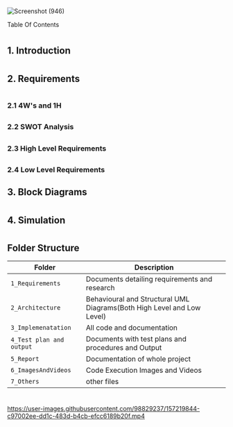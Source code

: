#


![Screenshot (946)](https://user-images.githubusercontent.com/98829237/157236897-73d18e86-935a-46c7-ac29-255cab3ca7ec.png)

Table Of Contents
#
## 1. Introduction
#
                                            
## 2. Requirements
#
                                           
 ### 2.1 4W's and 1H
 ##
 ### 2.2 SWOT Analysis
 ##
 ### 2.3 High Level Requirements
 ##
 ### 2.4 Low Level Requirements
 ##
## 3. Block Diagrams
#
## 4. Simulation  
#
## Folder Structure
Folder                   | Description
-------------------------| -----------------------------------------
`1_Requirements`         |  Documents detailing requirements and research
`2_Architecture`         |  Behavioural and Structural UML Diagrams(Both High Level and Low Level)
`3_Implemenatation `     |  All code and documentation
`4_Test plan and output` |  Documents with test plans and procedures and Output
`5_Report `              |  Documentation of whole project
`6_ImagesAndVideos`      |  Code Execution Images and Videos
`7_Others`               |  other files



#
https://user-images.githubusercontent.com/98829237/157219844-c97002ee-dd1c-483d-b4cb-efcc6189b20f.mp4
